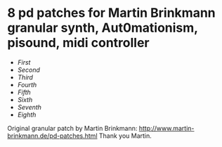 # 8 pd patches for Martin Brinkmann granular synth, Aut0mationism, pisound, midi controller

* *First*
* *Second*
* *Third*
* *Fourth*
* *Fifth*
* *Sixth*
* *Seventh*
* *Eighth*

Original granular patch by Martin Brinkmann: http://www.martin-brinkmann.de/pd-patches.html Thank you Martin.
